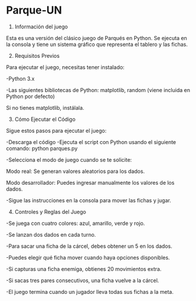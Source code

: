 # Parque-UN
1. Información del juego

Esta es una versión del clásico juego de Parqués en Python.
Se ejecuta en la consola y tiene un sistema gráfico que representa el tablero y las fichas.

2. Requisitos Previos

Para ejecutar el juego, necesitas tener instalado:

-Python 3.x

-Las siguientes bibliotecas de Python: matplotlib, random (viene incluida en Python por defecto)

Si no tienes matplotlib, instálala.

3. Cómo Ejecutar el Código

Sigue estos pasos para ejecutar el juego:

-Descarga el código 
-Ejecuta el script con Python usando el siguiente comando: python parques.py

-Selecciona el modo de juego cuando se te solicite:

Modo real: Se generan valores aleatorios para los dados.

Modo desarrollador: Puedes ingresar manualmente los valores de los dados.

-Sigue las instrucciones en la consola para mover las fichas y jugar.

4. Controles y Reglas del Juego

-Se juega con cuatro colores: azul, amarillo, verde y rojo.

-Se lanzan dos dados en cada turno.

-Para sacar una ficha de la cárcel, debes obtener un 5 en los dados.

-Puedes elegir qué ficha mover cuando haya opciones disponibles.

-Si capturas una ficha enemiga, obtienes 20 movimientos extra.

-Si sacas tres pares consecutivos, una ficha vuelve a la cárcel.

-El juego termina cuando un jugador lleva todas sus fichas a la meta.
